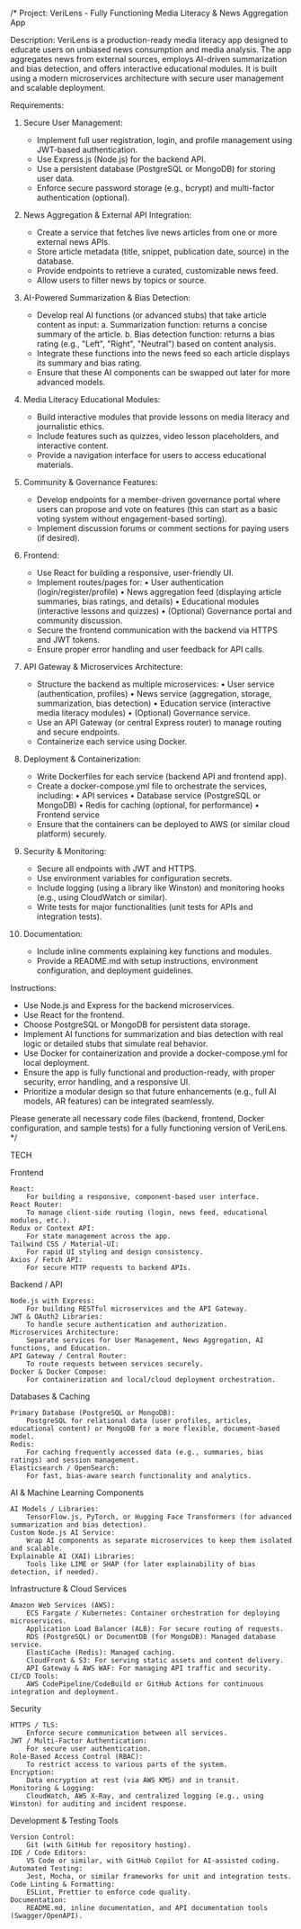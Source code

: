 /*
Project: VeriLens - Fully Functioning Media Literacy & News Aggregation App

Description:
VeriLens is a production-ready media literacy app designed to educate users on unbiased news consumption and media analysis. The app aggregates news from external sources, employs AI-driven summarization and bias detection, and offers interactive educational modules. It is built using a modern microservices architecture with secure user management and scalable deployment.

Requirements:

1. Secure User Management:
   - Implement full user registration, login, and profile management using JWT-based authentication.
   - Use Express.js (Node.js) for the backend API.
   - Use a persistent database (PostgreSQL or MongoDB) for storing user data.
   - Enforce secure password storage (e.g., bcrypt) and multi-factor authentication (optional).

2. News Aggregation & External API Integration:
   - Create a service that fetches live news articles from one or more external news APIs.
   - Store article metadata (title, snippet, publication date, source) in the database.
   - Provide endpoints to retrieve a curated, customizable news feed.
   - Allow users to filter news by topics or source.

3. AI-Powered Summarization & Bias Detection:
   - Develop real AI functions (or advanced stubs) that take article content as input:
     a. Summarization function: returns a concise summary of the article.
     b. Bias detection function: returns a bias rating (e.g., "Left", "Right", "Neutral") based on content analysis.
   - Integrate these functions into the news feed so each article displays its summary and bias rating.
   - Ensure that these AI components can be swapped out later for more advanced models.

4. Media Literacy Educational Modules:
   - Build interactive modules that provide lessons on media literacy and journalistic ethics.
   - Include features such as quizzes, video lesson placeholders, and interactive content.
   - Provide a navigation interface for users to access educational materials.

5. Community & Governance Features:
   - Develop endpoints for a member-driven governance portal where users can propose and vote on features (this can start as a basic voting system without engagement-based sorting).
   - Implement discussion forums or comment sections for paying users (if desired).

6. Frontend:
   - Use React for building a responsive, user-friendly UI.
   - Implement routes/pages for:
       • User authentication (login/register/profile)
       • News aggregation feed (displaying article summaries, bias ratings, and details)
       • Educational modules (interactive lessons and quizzes)
       • (Optional) Governance portal and community discussion.
   - Secure the frontend communication with the backend via HTTPS and JWT tokens.
   - Ensure proper error handling and user feedback for API calls.

7. API Gateway & Microservices Architecture:
   - Structure the backend as multiple microservices:
       • User service (authentication, profiles)
       • News service (aggregation, storage, summarization, bias detection)
       • Education service (interactive media literacy modules)
       • (Optional) Governance service.
   - Use an API Gateway (or central Express router) to manage routing and secure endpoints.
   - Containerize each service using Docker.

8. Deployment & Containerization:
   - Write Dockerfiles for each service (backend API and frontend app).
   - Create a docker-compose.yml file to orchestrate the services, including:
       • API services
       • Database service (PostgreSQL or MongoDB)
       • Redis for caching (optional, for performance)
       • Frontend service
   - Ensure that the containers can be deployed to AWS (or similar cloud platform) securely.

9. Security & Monitoring:
   - Secure all endpoints with JWT and HTTPS.
   - Use environment variables for configuration secrets.
   - Include logging (using a library like Winston) and monitoring hooks (e.g., using CloudWatch or similar).
   - Write tests for major functionalities (unit tests for APIs and integration tests).

10. Documentation:
    - Include inline comments explaining key functions and modules.
    - Provide a README.md with setup instructions, environment configuration, and deployment guidelines.

Instructions:
- Use Node.js and Express for the backend microservices.
- Use React for the frontend.
- Choose PostgreSQL or MongoDB for persistent data storage.
- Implement AI functions for summarization and bias detection with real logic or detailed stubs that simulate real behavior.
- Use Docker for containerization and provide a docker-compose.yml for local deployment.
- Ensure the app is fully functional and production-ready, with proper security, error handling, and a responsive UI.
- Prioritize a modular design so that future enhancements (e.g., full AI models, AR features) can be integrated seamlessly.

Please generate all necessary code files (backend, frontend, Docker configuration, and sample tests) for a fully functioning version of VeriLens.
*/

TECH

Frontend

    React:
        For building a responsive, component-based user interface.
    React Router:
        To manage client-side routing (login, news feed, educational modules, etc.).
    Redux or Context API:
        For state management across the app.
    Tailwind CSS / Material-UI:
        For rapid UI styling and design consistency.
    Axios / Fetch API:
        For secure HTTP requests to backend APIs.

Backend / API

    Node.js with Express:
        For building RESTful microservices and the API Gateway.
    JWT & OAuth2 Libraries:
        To handle secure authentication and authorization.
    Microservices Architecture:
        Separate services for User Management, News Aggregation, AI functions, and Education.
    API Gateway / Central Router:
        To route requests between services securely.
    Docker & Docker Compose:
        For containerization and local/cloud deployment orchestration.

Databases & Caching

    Primary Database (PostgreSQL or MongoDB):
        PostgreSQL for relational data (user profiles, articles, educational content) or MongoDB for a more flexible, document-based model.
    Redis:
        For caching frequently accessed data (e.g., summaries, bias ratings) and session management.
    Elasticsearch / OpenSearch:
        For fast, bias-aware search functionality and analytics.

AI & Machine Learning Components

    AI Models / Libraries:
        TensorFlow.js, PyTorch, or Hugging Face Transformers (for advanced summarization and bias detection).
    Custom Node.js AI Service:
        Wrap AI components as separate microservices to keep them isolated and scalable.
    Explainable AI (XAI) Libraries:
        Tools like LIME or SHAP (for later explainability of bias detection, if needed).

Infrastructure & Cloud Services

    Amazon Web Services (AWS):
        ECS Fargate / Kubernetes: Container orchestration for deploying microservices.
        Application Load Balancer (ALB): For secure routing of requests.
        RDS (PostgreSQL) or DocumentDB (for MongoDB): Managed database service.
        ElastiCache (Redis): Managed caching.
        CloudFront & S3: For serving static assets and content delivery.
        API Gateway & AWS WAF: For managing API traffic and security.
    CI/CD Tools:
        AWS CodePipeline/CodeBuild or GitHub Actions for continuous integration and deployment.

Security

    HTTPS / TLS:
        Enforce secure communication between all services.
    JWT / Multi-Factor Authentication:
        For secure user authentication.
    Role-Based Access Control (RBAC):
        To restrict access to various parts of the system.
    Encryption:
        Data encryption at rest (via AWS KMS) and in transit.
    Monitoring & Logging:
        CloudWatch, AWS X-Ray, and centralized logging (e.g., using Winston) for auditing and incident response.

Development & Testing Tools

    Version Control:
        Git (with GitHub for repository hosting).
    IDE / Code Editors:
        VS Code or similar, with GitHub Copilot for AI-assisted coding.
    Automated Testing:
        Jest, Mocha, or similar frameworks for unit and integration tests.
    Code Linting & Formatting:
        ESLint, Prettier to enforce code quality.
    Documentation:
        README.md, inline documentation, and API documentation tools (Swagger/OpenAPI).
